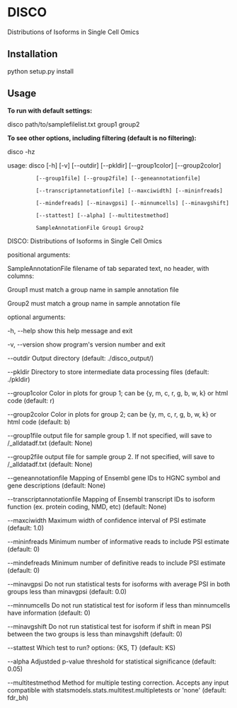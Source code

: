 # DISCO
Distributions of Isoforms in Single Cell Omics

## Installation
python setup.py install

## Usage


**To run with default settings:**

disco path/to/samplefilelist.txt group1 group2


**To see other options, including filtering (default is no filtering):**


disco -hz


usage: disco [-h] [-v] [--outdir] [--pkldir] [--group1color] [--group2color]

             [--group1file] [--group2file] [--geneannotationfile]

             [--transcriptannotationfile] [--maxciwidth] [--mininfreads]

             [--mindefreads] [--minavgpsi] [--minnumcells] [--minavgshift]

             [--stattest] [--alpha] [--multitestmethod]

             SampleAnnotationFile Group1 Group2



DISCO: Distributions of Isoforms in Single Cell Omics


positional arguments:


  SampleAnnotationFile  filename of tab separated text, no header, with
                        columns: <path to miso summary file> <sample name>
                        <group name>

  Group1                must match a group name in sample annotation file

  Group2                must match a group name in sample annotation file


optional arguments:


  -h, --help            show this help message and exit


  -v, --version         show program's version number and exit


  --outdir              Output directory (default: ./disco_output/)


  --pkldir              Directory to store intermediate data processing files
                        (default: ./pkldir)


  --group1color         Color in plots for group 1; can be {y, m, c, r, g, b,
                        w, k} or html code (default: r)


  --group2color         Color in plots for group 2; can be {y, m, c, r, g, b,
                        w, k} or html code (default: b)


  --group1file          output file for sample group 1. If not specified, will
                        save to <outdir>/<group1name>_alldatadf.txt (default:
                        None)


  --group2file          output file for sample group 2. If not specified, will
                        save to <outdir>/<group2name>_alldatadf.txt (default:
                        None)

  --geneannotationfile 
                        Mapping of Ensembl gene IDs to HGNC symbol and gene
                        descriptions (default: None)


  --transcriptannotationfile 
                        Mapping of Ensembl transcript IDs to isoform function
                        (ex. protein coding, NMD, etc) (default: None)


  --maxciwidth          Maximum width of confidence interval of PSI estimate
                        (default: 1.0)


  --mininfreads         Minimum number of informative reads to include PSI
                        estimate (default: 0)


  --mindefreads         Minimum number of definitive reads to include PSI
                        estimate (default: 0)

  --minavgpsi           Do not run statistical tests for isoforms with average
                        PSI in both groups less than minavgpsi (default: 0.0)

  --minnumcells         Do not run statistical test for isoform if less than
                        minnumcells have information (default: 0)

  --minavgshift         Do not run statistical test for isoform if shift in
                        mean PSI between the two groups is less than
                        minavgshift (default: 0)

  --stattest            Which test to run? options: {KS, T} (default: KS)

  --alpha               Adjustded p-value threshold for statistical
                        significance (default: 0.05)

  --multitestmethod     Method for multiple testing correction. Accepts any
                        input compatible with
                        statsmodels.stats.multitest.multipletests or 'none'
                        (default: fdr_bh)
